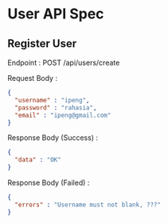 # User API Spec

## Register User

Endpoint : POST /api/users/create

Request Body :

```json
{
  "username" : "ipeng",
  "password" : "rahasia",
  "email" : "ipeng@gmail.com" 
}
```

Response Body (Success) :

```json
{
  "data" : "OK"
}
```

Response Body (Failed) :

```json
{
  "errors" : "Username must not blank, ???"
}
